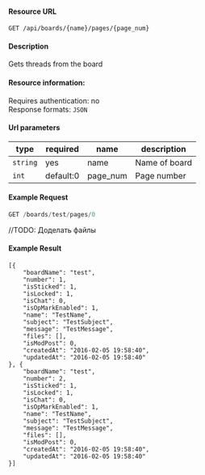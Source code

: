 #### Resource URL
`GET /api/boards/{name}/pages/{page_num}`

#### Description
  Gets threads from the board

#### Resource information:
  Requires authentication: no  
  Response formats: `JSON`


#### Url parameters
| type     | required           | name                 | description
|----------|--------------------|----------------------|-------------
| `string` | yes                | name                 | Name of board
| `int`    | default:0          | page_num             | Page number


#### Example Request
```javascript
GET /boards/test/pages/0
```

//TODO: Доделать файлы
#### Example Result
```
[{
	"boardName": "test",
	"number": 1,
	"isSticked": 1,
	"isLocked": 1,
	"isChat": 0,
	"isOpMarkEnabled": 1,
	"name": "TestName",
	"subject": "TestSubject",
	"message": "TestMessage",
	"files": [], 
	"isModPost": 0,
	"createdAt": "2016-02-05 19:58:40",
	"updatedAt": "2016-02-05 19:58:40"
}, {
	"boardName": "test",
	"number": 2,
	"isSticked": 1,
	"isLocked": 1,
	"isChat": 0,
	"isOpMarkEnabled": 1,
	"name": "TestName",
	"subject": "TestSubject",
	"message": "TestMessage",
	"files": [],
	"isModPost": 0,
	"createdAt": "2016-02-05 19:58:40",
	"updatedAt": "2016-02-05 19:58:40"
}]
```